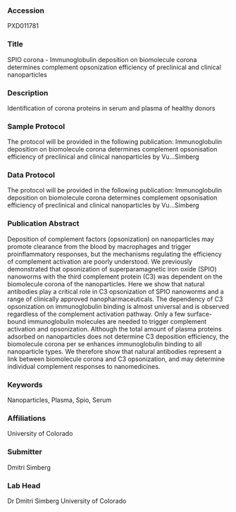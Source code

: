 ### Accession
PXD011781

### Title
SPIO corona -  Immunoglobulin deposition on biomolecule corona determines complement opsonization efficiency of preclinical and clinical nanoparticles

### Description
Identification of corona proteins in serum and plasma of healthy donors

### Sample Protocol
The protocol will be provided in the following publication: Immunoglobulin deposition on biomolecule corona determines complement opsonisation efficiency of preclinical and clinical nanoparticles by Vu...Simberg

### Data Protocol
The protocol will be provided in the following publication: Immunoglobulin deposition on biomolecule corona determines complement opsonisation efficiency of preclinical and clinical nanoparticles by Vu...Simberg

### Publication Abstract
Deposition of complement factors (opsonization) on nanoparticles may promote clearance from the blood by macrophages and trigger proinflammatory responses, but the mechanisms regulating the efficiency of complement activation are poorly understood. We previously demonstrated that opsonization of superparamagnetic iron oxide (SPIO) nanoworms with the third complement protein (C3) was dependent on the biomolecule corona of the nanoparticles. Here we show that natural antibodies play a critical role in C3 opsonization of SPIO nanoworms and a range of clinically approved nanopharmaceuticals. The dependency of C3 opsonization on immunoglobulin binding is almost universal and is observed regardless of the complement activation pathway. Only a few surface-bound immunoglobulin molecules are needed to trigger complement activation and opsonization. Although the total amount of plasma proteins adsorbed on nanoparticles does not determine C3 deposition efficiency, the biomolecule corona per se enhances immunoglobulin binding to all nanoparticle types. We therefore show that natural antibodies represent a link between biomolecule corona and C3 opsonization, and may determine individual complement responses to nanomedicines.

### Keywords
Nanoparticles, Plasma, Spio, Serum

### Affiliations
University of Colorado

### Submitter
Dmitri Simberg

### Lab Head
Dr Dmitri Simberg
University of Colorado



